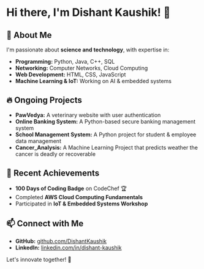 # Hi there, I'm Dishant Kaushik! 👋

## 🚀 About Me
I'm passionate about **science and technology**, with expertise in:
- **Programming:** Python, Java, C++, SQL
- **Networking:** Computer Networks, Cloud Computing
- **Web Development:** HTML, CSS, JavaScript
- **Machine Learning & IoT:** Working on AI & embedded systems

## 🔥 Ongoing Projects
- **PawVedya:** A veterinary website with user authentication
- **Online Banking System:** A Python-based secure banking management system
- **School Management System:** A Python project for student & employee data management
- **Cancer_Analysis:** A Machine Learning Project that predicts weather the cancer is deadly or recoverable

## 🎯 Recent Achievements
- **100 Days of Coding Badge** on CodeChef 🏆
- Completed **AWS Cloud Computing Fundamentals**
- Participated in **IoT & Embedded Systems Workshop**

## 📫 Connect with Me
- **GitHub:** [github.com/DishantKaushik](https://github.com/DishantKaushik)
- **LinkedIn:** [linkedin.com/in/dishant-kaushik](#)

Let's innovate together! 🚀

